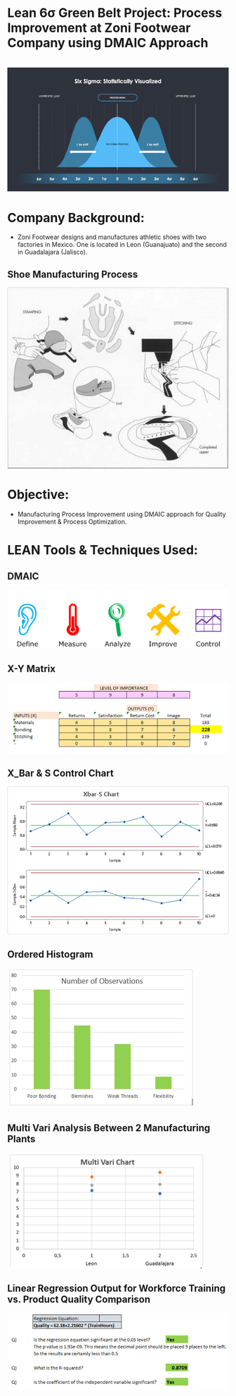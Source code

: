 # Lean 6σ Green Belt Project: Process Improvement at Zoni Footwear Company using DMAIC Approach

#
![alt-text](img/6sigma.gif)

# Company Background:
- Zoni Footwear designs and manufactures athletic shoes with two factories in Mexico. One is located in
Leon (Guanajuato) and the second in Guadalajara (Jalisco).

## Shoe Manufacturing Process
![alt-text](img/1.png)

# Objective:
- Manufacturing Process Improvement using DMAIC approach for Quality Improvement & Process Optimization.

# LEAN Tools & Techniques Used:

## DMAIC 
![alt-text](img/dmaic.png)

## X-Y Matrix
![alt-text](img/2.png)

## X_Bar & S Control Chart
![alt-text](img/xschart.png)

## Ordered Histogram
![alt-text](img/3.PNG)

## Multi Vari Analysis Between 2 Manufacturing Plants
![alt-text](img/4.PNG)

## Linear Regression Output for Workforce Training vs. Product Quality Comparison
![alt-text](img/5.png)
